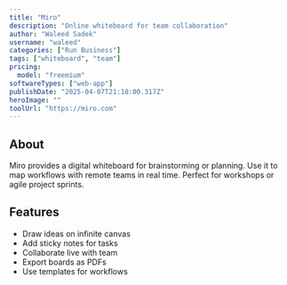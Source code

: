 ```yaml
---
title: "Miro"
description: "Online whiteboard for team collaboration"
author: "Waleed Sadek"
username: "waleed"
categories: ["Run Business"]
tags: ["whiteboard", "team"]
pricing:
  model: "freemium"
softwareTypes: ["web-app"]
publishDate: "2025-04-07T21:18:00.317Z"
heroImage: ""
toolUrl: "https://miro.com"
---
```

## About
Miro provides a digital whiteboard for brainstorming or planning. Use it to map workflows with remote teams in real time. Perfect for workshops or agile project sprints.

## Features
- Draw ideas on infinite canvas
- Add sticky notes for tasks
- Collaborate live with team
- Export boards as PDFs
- Use templates for workflows